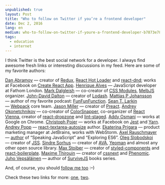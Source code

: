 ```yaml
---
unpublished: true
layout: Post
title: "Who to follow on Twitter if you’re a frontend developer"
date: Dec 2, 2016
lang: en
medium: who-to-follow-on-twitter-if-youre-a-frontend-developer-b7873e787480
tags:
  - education
  - internet
---
```


I think Twitter is the best social network for a developer. I always find awesome fresh links or interesting discussions in my feed. Here are some of my favorite authors:

[Dan Abramov](https://twitter.com/dan_abramov) — creator of [Redux](http://redux.js.org/), [React Hot Loader](http://gaearon.github.io/react-hot-loader/) and [react-dnd](http://gaearon.github.io/react-dnd/); works at Facebook on [Create React App](https://github.com/facebookincubator/create-react-app).
[Henrique Alves](https://twitter.com/healves82) — JavaScript developer at Fathom London.
[Mark Dalgleish](https://twitter.com/markdalgleish) — co-creator of [CSS Modules](https://github.com/css-modules/css-modules), [MelbJS](https://twitter.com/MelbJS) organizer.
[John-David Dalton](https://twitter.com/jdalton) — creator of [Lodash](https://lodash.com/).
[Mattias P Johansson](https://twitter.com/mpjme) — author of my favorite podcast: [FunFunFunction](https://www.youtube.com/channel/UCO1cgjhGzsSYb1rsB4bFe4Q).
[Sean T. Larkin](https://twitter.com/TheLarkInn) — [Webpack](https://webpack.js.org/) core team.
[Jason Miller](https://twitter.com/_developit) — creator of [Preact](https://preactjs.com/).
[Andrey Okonetchnikov](https://twitter.com/okonetchnikov) — co-creator of [ColorSnapper](https://twitter.com/colorsnapper), co-organizer of [React Vienna](https://twitter.com/reactvienna), creator of [react-dropzone](http://okonet.ru/react-dropzone/) and [lint-staged](https://github.com/okonet/lint-staged).
[Addy Osmani](https://twitter.com/addyosmani) — works at Google on Chrome.
[Christoph Pojer](https://twitter.com/cpojer) — works at Facebook on [Jest](https://facebook.github.io/jest/) and [Yarn](https://yarnpkg.com/).
[Andrey Popp](https://twitter.com/andreypopp) — [react-textarea-autosize](https://github.com/andreypopp/react-textarea-autosize) author.
[Ekaterina Prigara](https://twitter.com/katyaprigara) — product marketing manager at JetBrains, works with WebStorm.
[Axel Rauschmayer](https://twitter.com/rauschma) — [author](http://exploringjs.com/) of “Speaking JavaScript” and “Exploring ES6”.
[Oleg Slobodskoi](https://twitter.com/oleg008) — creator of [JSS](https://github.com/cssinjs/jss).
[Sindre Sorhus](https://twitter.com/sindresorhus) — creator of [AVA](https://github.com/avajs/ava), [Yeoman](http://yeoman.io/) and almost any other open source library.
[Max Stoiber](https://twitter.com/mxstbr) — creator of [styled-components](https://styled-components.com/) and [react-boilerplate](http://www.reactboilerplate.com/).
[Maxime Thirouin](https://twitter.com/MoOx) — creator of [cssnext](http://cssnext.io/) and [Phenomic](https://phenomic.io/).
[Juho Vepsäläinen](https://twitter.com/bebraw) — author of [SurviveJS](https://survivejs.com/) books series.

And, of course, you should [follow me too](https://twitter.com/iamsapegin) :–)

Check these two links for more: [one](https://twitter.com/dan_abramov/status/801756767088758784), [two](https://twitter.com/reactjs/status/766744985920114688).
